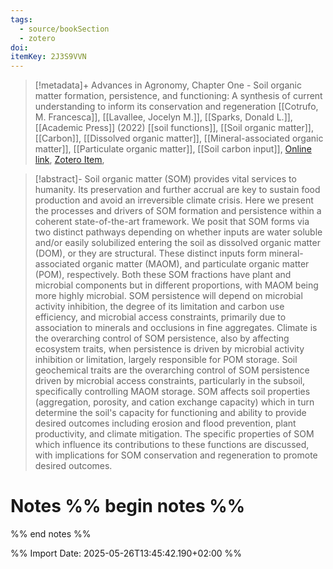 ```yaml
---
tags:
  - source/bookSection
  - zotero
doi: 
itemKey: 2J3S9VVN
---
```

>[!metadata]+
> Advances in Agronomy, Chapter One - Soil organic matter formation, persistence, and functioning: A synthesis of current understanding to inform its conservation and regeneration
> [[Cotrufo, M. Francesca]], [[Lavallee, Jocelyn M.]], [[Sparks, Donald L.]], 
> [[Academic Press]] (2022)
> [[soil functions]], [[Soil organic matter]], [[Carbon]], [[Dissolved organic matter]], [[Mineral-associated organic matter]], [[Particulate organic matter]], [[Soil carbon input]], 
> [Online link](https://www.sciencedirect.com/science/article/pii/S0065211321001048), [Zotero Item](zotero://select/library/items/2J3S9VVN), 

>[!abstract]-
>Soil organic matter (SOM) provides vital services to humanity. Its preservation and further accrual are key to sustain food production and avoid an irreversible climate crisis. Here we present the processes and drivers of SOM formation and persistence within a coherent state-of-the-art framework. We posit that SOM forms via two distinct pathways depending on whether inputs are water soluble and/or easily solubilized entering the soil as dissolved organic matter (DOM), or they are structural. These distinct inputs form mineral-associated organic matter (MAOM), and particulate organic matter (POM), respectively. Both these SOM fractions have plant and microbial components but in different proportions, with MAOM being more highly microbial. SOM persistence will depend on microbial activity inhibition, the degree of its limitation and carbon use efficiency, and microbial access constraints, primarily due to association to minerals and occlusions in fine aggregates. Climate is the overarching control of SOM persistence, also by affecting ecosystem traits, when persistence is driven by microbial activity inhibition or limitation, largely responsible for POM storage. Soil geochemical traits are the overarching control of SOM persistence driven by microbial access constraints, particularly in the subsoil, specifically controlling MAOM storage. SOM affects soil properties (aggregation, porosity, and cation exchange capacity) which in turn determine the soil's capacity for functioning and ability to provide desired outcomes including erosion and flood prevention, plant productivity, and climate mitigation. The specific properties of SOM which influence its contributions to these functions are discussed, with implications for SOM conservation and regeneration to promote desired outcomes.

# Notes %% begin notes %%

%% end notes %%




%% Import Date: 2025-05-26T13:45:42.190+02:00 %%
